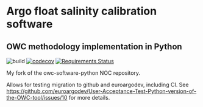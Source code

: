 # Argo float salinity calibration software
## OWC methodology implementation in Python

![build](https://github.com/gmaze/owc-software-python/workflows/build/badge.svg?branch=master)
[![codecov](https://codecov.io/gh/gmaze/owc-software-python/branch/master/graph/badge.svg)](https://codecov.io/gh/gmaze/owc-software-python)
[![Requirements Status](https://requires.io/github/gmaze/owc-software-python/requirements.svg?branch=master)](https://requires.io/github/gmaze/owc-software-python/requirements/?branch=master)

My fork of the owc-software-python NOC repository.

Allows for testing migration to github and euroargodev, including CI. 
See https://github.com/euroargodev/User-Acceptance-Test-Python-version-of-the-OWC-tool/issues/10 for more details.
